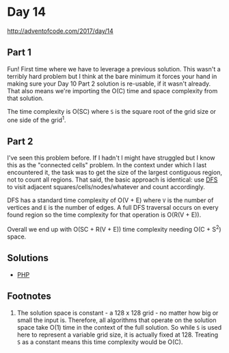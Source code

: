 # Day 14

http://adventofcode.com/2017/day/14

## Part 1

Fun! First time where we have to leverage a previous solution. This wasn't a terribly hard problem but I think at the
bare minimum it forces your hand in making sure your Day 10 Part 2 solution is re-usable, if it wasn't already. That
also means we're importing the O(C) time and space complexity from that solution.

The time complexity is O(SC) where `S` is the square root of the grid size or one side of the grid<sup>1</sup>. 

## Part 2

I've seen this problem before. If I hadn't I might have struggled but I know this as the "connected cells" problem. In
the context under which I last encountered it, the task was to get the size of the largest contiguous region, not to
count all regions. That said, the basic approach is identical: use [DFS](https://en.wikipedia.org/wiki/Depth-first_search)
to visit adjacent squares/cells/nodes/whatever and count accordingly.

DFS has a standard time complexity of O(V + E) where `V` is the number of vertices and `E` is the number of edges. A
full DFS traversal occurs on every found region so the time complexity for that operation is O(R(V + E)).

Overall we end up with O(SC + R(V + E)) time complexity needing O(C + S<sup>2</sup>) space.

## Solutions

 - [PHP](../../php/src/Solution/Day14Solution.php)
 
## Footnotes

 1. The solution space is constant - a 128 x 128 grid - no matter how big or small the input is. Therefore, all
    algorithms that operate on the solution space take O(1) time in the context of the full solution. So while `S` is
    used here to represent a variable grid size, it is actually fixed at 128. Treating `S` as a constant means this time
    complexity would be O(C).
